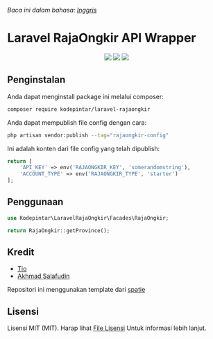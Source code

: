*Baca ini dalam bahasa: [Inggris](README.md)*

# Laravel RajaOngkir API Wrapper

<p align="center">
<img src="https://img.shields.io/static/v1?label=PHP&message=8.0&color=green">
<img src="https://img.shields.io/static/v1?label=Version&message=2.0.1&color=blue">
<img src="https://img.shields.io/static/v1?label=Framework&message=Laravel&color=red">
</p>

## Penginstalan

Anda dapat menginstall package ini melalui composer:

```bash
composer require kodepintar/laravel-rajaongkir
```

Anda dapat mempublish file config dengan cara:
```bash
php artisan vendor:publish --tag="rajaongkir-config"
```

Ini adalah konten dari file config yang telah dipublish:

```php
return [
    'API_KEY' => env('RAJAONGKIR_KEY', 'somerandomstring'),
    'ACCOUNT_TYPE' => env('RAJAONGKIR_TYPE', 'starter')
];
```

## Penggunaan

```php
use Kodepintar\LaravelRajaOngkir\Facades\RajaOngkir;

return RajaOngkir::getProvince();

```

## Kredit

- [Tio](https://github.com/sangvictim)
- [Akhmad Salafudin](https://github.com/axmad386)

Repositori ini menggunakan template dari [spatie](https://github.com/spatie/package-skeleton-laravel)

## Lisensi

Lisensi MIT (MIT). Harap lihat [File Lisensi](LICENSE.md) Untuk informasi lebih lanjut.
